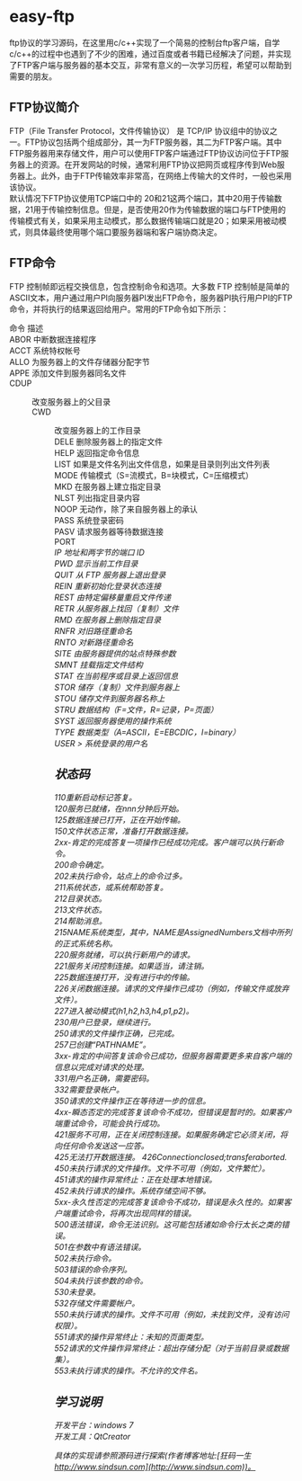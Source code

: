 # easy-ftp
ftp协议的学习源码，在这里用c/c++实现了一个简易的控制台ftp客户端，自学c/c++的过程中也遇到了不少的困难，通过百度或者书籍已经解决了问题，并实现了FTP客户端与服务器的基本交互，非常有意义的一次学习历程，希望可以帮助到需要的朋友。  

## FTP协议简介
FTP（File Transfer Protocol，文件传输协议） 是 TCP/IP 协议组中的协议之一。FTP协议包括两个组成部分，其一为FTP服务器，其二为FTP客户端。其中FTP服务器用来存储文件，用户可以使用FTP客户端通过FTP协议访问位于FTP服务器上的资源。在开发网站的时候，通常利用FTP协议把网页或程序传到Web服务器上。此外，由于FTP传输效率非常高，在网络上传输大的文件时，一般也采用该协议。  
默认情况下FTP协议使用TCP端口中的 20和21这两个端口，其中20用于传输数据，21用于传输控制信息。但是，是否使用20作为传输数据的端口与FTP使用的传输模式有关，如果采用主动模式，那么数据传输端口就是20；如果采用被动模式，则具体最终使用哪个端口要服务器端和客户端协商决定。  

## FTP命令
FTP 控制帧即远程交换信息，包含控制命令和选项。大多数 FTP 控制帧是简单的ASCII文本，用户通过用户PI向服务器PI发出FTP命令，服务器PI执行用户PI的FTP命令，并将执行的结果返回给用户。常用的FTP命令如下所示：  

命令 				描述   
ABOR				中断数据连接程序  
ACCT <account>		系统特权帐号  
ALLO <bytes> 		为服务器上的文件存储器分配字节  
APPE <filename>		添加文件到服务器同名文件  
CDUP <dir path>		改变服务器上的父目录  
CWD <dir path>		改变服务器上的工作目录  
DELE <filename>		删除服务器上的指定文件  
HELP <command>		返回指定命令信息  
LIST <name>			如果是文件名列出文件信息，如果是目录则列出文件列表  
MODE <mode>			传输模式（S=流模式，B=块模式，C=压缩模式）  
MKD <directory>		在服务器上建立指定目录  
NLST <directory>	列出指定目录内容  
NOOP				无动作，除了来自服务器上的承认  
PASS <password>		系统登录密码  
PASV				请求服务器等待数据连接  
PORT <address>		IP 地址和两字节的端口 ID  
PWD					显示当前工作目录  
QUIT				从 FTP 服务器上退出登录  
REIN				重新初始化登录状态连接  
REST <offset>		由特定偏移量重启文件传递  
RETR <filename>		从服务器上找回（复制）文件  
RMD <directory>		在服务器上删除指定目录  
RNFR <old path>		对旧路径重命名  
RNTO <new path>		对新路径重命名  
SITE <params>		由服务器提供的站点特殊参数  
SMNT <pathname>		挂载指定文件结构  
STAT <directory>	在当前程序或目录上返回信息  
STOR <filename>		储存（复制）文件到服务器上  
STOU <filename>		储存文件到服务器名称上  
STRU <type>			数据结构（F=文件，R=记录，P=页面）  
SYST				返回服务器使用的操作系统  
TYPE <data type>	数据类型（A=ASCII，E=EBCDIC，I=binary）  
USER <username>>	系统登录的用户名

## 状态码
110重新启动标记答复。  
120服务已就绪，在nnn分钟后开始。  
125数据连接已打开，正在开始传输。  
150文件状态正常，准备打开数据连接。  
2xx-肯定的完成答复一项操作已经成功完成。客户端可以执行新命令。  
200命令确定。  
202未执行命令，站点上的命令过多。  
211系统状态，或系统帮助答复。  
212目录状态。  
213文件状态。  
214帮助消息。  
215NAME系统类型，其中，NAME是AssignedNumbers文档中所列的正式系统名称。  
220服务就绪，可以执行新用户的请求。  
221服务关闭控制连接。如果适当，请注销。  
225数据连接打开，没有进行中的传输。  
226关闭数据连接。请求的文件操作已成功（例如，传输文件或放弃文件）。  
227进入被动模式(h1,h2,h3,h4,p1,p2)。  
230用户已登录，继续进行。  
250请求的文件操作正确，已完成。  
257已创建“PATHNAME”。  
3xx-肯定的中间答复该命令已成功，但服务器需要更多来自客户端的信息以完成对请求的处理。  
331用户名正确，需要密码。  
332需要登录帐户。  
350请求的文件操作正在等待进一步的信息。  
4xx-瞬态否定的完成答复该命令不成功，但错误是暂时的。如果客户端重试命令，可能会执行成功。  
421服务不可用，正在关闭控制连接。如果服务确定它必须关闭，将向任何命令发送这一应答。  
425无法打开数据连接。 426Connectionclosed;transferaborted.  
450未执行请求的文件操作。文件不可用（例如，文件繁忙）。  
451请求的操作异常终止：正在处理本地错误。  
452未执行请求的操作。系统存储空间不够。  
5xx-永久性否定的完成答复该命令不成功，错误是永久性的。如果客户端重试命令，将再次出现同样的错误。  
500语法错误，命令无法识别。这可能包括诸如命令行太长之类的错误。  
501在参数中有语法错误。  
502未执行命令。  
503错误的命令序列。  
504未执行该参数的命令。  
530未登录。  
532存储文件需要帐户。  
550未执行请求的操作。文件不可用（例如，未找到文件，没有访问权限）。  
551请求的操作异常终止：未知的页面类型。  
552请求的文件操作异常终止：超出存储分配（对于当前目录或数据集）。  
553未执行请求的操作。不允许的文件名。  

## 学习说明
开发平台：windows 7   
开发工具：QtCreator  

具体的实现请参照源码进行探索(作者博客地址:[狂码一生 http://www.sindsun.com](http://www.sindsun.com))。  


